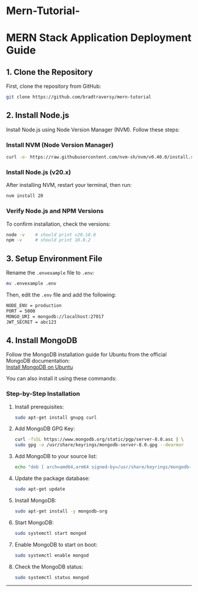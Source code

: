 # Mern-Tutorial-
# MERN Stack Application Deployment Guide

## 1. Clone the Repository

First, clone the repository from GitHub:

```bash
git clone https://github.com/bradtraversy/mern-tutorial
```

## 2. Install Node.js

Install Node.js using Node Version Manager (NVM). Follow these steps:

### Install NVM (Node Version Manager)
```bash
curl -o- https://raw.githubusercontent.com/nvm-sh/nvm/v0.40.0/install.sh | bash
```

### Install Node.js (v20.x)
After installing NVM, restart your terminal, then run:
```bash
nvm install 20
```

### Verify Node.js and NPM Versions
To confirm installation, check the versions:
```bash
node -v    # should print v20.18.0
npm -v     # should print 10.8.2
```

## 3. Setup Environment File

Rename the `.envexample` file to `.env`:

```bash
mv .envexample .env
```

Then, edit the `.env` file and add the following:

```bash
NODE_ENV = production
PORT = 5000
MONGO_URI = mongodb://localhost:27017
JWT_SECRET = abc123
```

## 4. Install MongoDB

Follow the MongoDB installation guide for Ubuntu from the official MongoDB documentation:  
[Install MongoDB on Ubuntu](https://www.mongodb.com/docs/manual/tutorial/install-mongodb-on-ubuntu/)

You can also install it using these commands:

### Step-by-Step Installation

1. Install prerequisites:

    ```bash
    sudo apt-get install gnupg curl
    ```

2. Add MongoDB GPG Key:

    ```bash
    curl -fsSL https://www.mongodb.org/static/pgp/server-8.0.asc | \
    sudo gpg -o /usr/share/keyrings/mongodb-server-8.0.gpg --dearmor
    ```

3. Add MongoDB to your source list:

    ```bash
    echo "deb [ arch=amd64,arm64 signed-by=/usr/share/keyrings/mongodb-server-8.0.gpg ] https://repo.mongodb.org/apt/ubuntu noble/mongodb-org/8.0 multiverse" | sudo tee /etc/apt/sources.list.d/mongodb-org-8.0.list
    ```

4. Update the package database:

    ```bash
    sudo apt-get update
    ```

5. Install MongoDB:

    ```bash
    sudo apt-get install -y mongodb-org
    ```

6. Start MongoDB:

    ```bash
    sudo systemctl start mongod
    ```

7. Enable MongoDB to start on boot:

    ```bash
    sudo systemctl enable mongod
    ```

8. Check the MongoDB status:

    ```bash
    sudo systemctl status mongod
    ```

--- 
